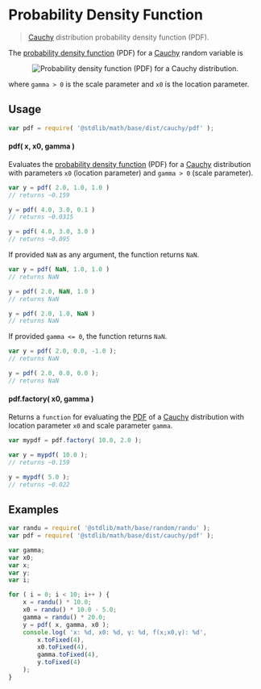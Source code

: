 # Probability Density Function

> [Cauchy][cauchy] distribution probability density function (PDF).

<section class="intro">

The [probability density function][pdf] (PDF) for a [Cauchy][cauchy] random variable is

<!-- <equation class="equation" label="eq:cauchy_pdf" align="center" raw="f(x;\gamma,x_0)=\frac{1}{\pi\gamma\,\left[1 + \left(\frac{x-x_0}{\gamma}\right)^2\right]}\!" alt="Probability density function (PDF) for a Cauchy distribution."> -->

<div class="equation" align="center" data-raw-text="f(x;\gamma,x_0)=\frac{1}{\pi\gamma\,\left[1 + \left(\frac{x-x_0}{\gamma}\right)^2\right]}\!" data-equation="eq:cauchy_pdf">
	<img src="" alt="Probability density function (PDF) for a Cauchy distribution.">
	<br>
</div>

<!-- </equation> -->

where `gamma > 0` is the scale parameter and `x0` is the location parameter.

</section>

<!-- /.intro -->

<section class="usage">

## Usage
``` javascript
var pdf = require( '@stdlib/math/base/dist/cauchy/pdf' );
```

#### pdf( x, x0, gamma )

Evaluates the [probability density function][pdf] (PDF) for a [Cauchy][cauchy] distribution with parameters `x0` (location parameter) and `gamma > 0` (scale parameter).

``` javascript
var y = pdf( 2.0, 1.0, 1.0 )
// returns ~0.159

y = pdf( 4.0, 3.0, 0.1 )
// returns ~0.0315

y = pdf( 4.0, 3.0, 3.0 )
// returns ~0.095
```

If provided `NaN` as any argument, the function returns `NaN`.

``` javascript
var y = pdf( NaN, 1.0, 1.0 )
// returns NaN

y = pdf( 2.0, NaN, 1.0 )
// returns NaN

y = pdf( 2.0, 1.0, NaN )
// returns NaN
```

If provided `gamma <= 0`, the function returns `NaN`.

``` javascript
var y = pdf( 2.0, 0.0, -1.0 );
// returns NaN

y = pdf( 2.0, 0.0, 0.0 );
// returns NaN
```

#### pdf.factory( x0, gamma )

Returns a `function` for evaluating the [PDF][pdf] of a [Cauchy][cauchy] distribution with location parameter `x0` and scale parameter `gamma`.

``` javascript
var mypdf = pdf.factory( 10.0, 2.0 );

var y = mypdf( 10.0 );
// returns ~0.159

y = mypdf( 5.0 );
// returns ~0.022
```

</section>

<!-- /.usage -->

<section class="examples">

## Examples

``` javascript
var randu = require( '@stdlib/math/base/random/randu' );
var pdf = require( '@stdlib/math/base/dist/cauchy/pdf' );

var gamma;
var x0;
var x;
var y;
var i;

for ( i = 0; i < 10; i++ ) {
    x = randu() * 10.0;
    x0 = randu() * 10.0 - 5.0;
    gamma = randu() * 20.0;
    y = pdf( x, gamma, x0 );
    console.log( 'x: %d, x0: %d, γ: %d, f(x;x0,γ): %d',
        x.toFixed(4),
        x0.toFixed(4),
        gamma.toFixed(4),
        y.toFixed(4)
    );
}
```

</section>

<!-- /.examples -->


<section class="links">

[pdf]: https://en.wikipedia.org/wiki/Probability_density_function
[cauchy]: https://en.wikipedia.org/wiki/Cauchy_distribution

</section>

<!-- /.links -->
